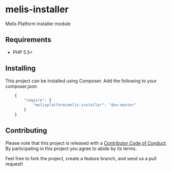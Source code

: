 # melis-installer

Melis Platform installer module

## Requirements

* PHP 5.5+

## Installing

This project can be installed using Composer. Add the following to your
composer.json:

```javascript
    {
        "require": {
            "melisplatform/melis-installer": "dev-master"
        }
    }
```

## Contributing

Please note that this project is released with a [Contributor Code of Conduct](http://contributor-covenant.org/version/1/2/0/).
By participating in this project you agree to abide by its terms.

Feel free to fork the project, create a feature branch, and send us a pull request!